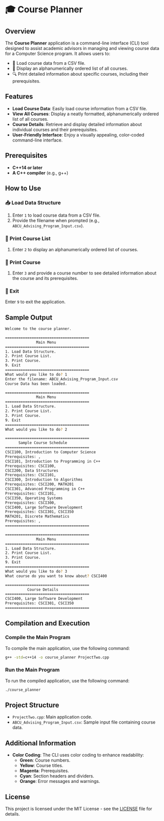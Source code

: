 

# 🎓 Course Planner

## Overview
The **Course Planner** application is a command-line interface (CLI) tool designed to assist academic advisors in managing and viewing course data for a Computer Science program. It allows users to:
- 📂 Load course data from a CSV file.
- 📑 Display an alphanumerically ordered list of all courses.
- 🔍 Print detailed information about specific courses, including their prerequisites.

## Features
- **Load Course Data**: Easily load course information from a CSV file.
- **View All Courses**: Display a neatly formatted, alphanumerically ordered list of all courses.
- **Course Details**: Retrieve and display detailed information about individual courses and their prerequisites.
- **User-Friendly Interface**: Enjoy a visually appealing, color-coded command-line interface.

## Prerequisites
- **C++14 or later**
- **A C++ compiler** (e.g., g++)

## How to Use

### 📥 Load Data Structure
1. Enter `1` to load course data from a CSV file.
2. Provide the filename when prompted (e.g., `ABCU_Advising_Program_Input.csv`).

### 📜 Print Course List
1. Enter `2` to display an alphanumerically ordered list of courses.

### 🔎 Print Course
1. Enter `3` and provide a course number to see detailed information about the course and its prerequisites.

### 🚪 Exit
 Enter `9` to exit the application.

## Sample Output
```sh
Welcome to the course planner.

======================================
              Main Menu               
======================================
1. Load Data Structure.
2. Print Course List.
3. Print Course.
9. Exit
======================================
What would you like to do? 1
Enter the filename: ABCU_Advising_Program_Input.csv
Course Data has been loaded.

======================================
              Main Menu               
======================================
1. Load Data Structure.
2. Print Course List.
3. Print Course.
9. Exit
======================================
What would you like to do? 2

======================================
      Sample Course Schedule          
======================================
CSCI100, Introduction to Computer Science
Prerequisites: , 
CSCI101, Introduction to Programming in C++
Prerequisites: CSCI100, 
CSCI200, Data Structures
Prerequisites: CSCI101, 
CSCI300, Introduction to Algorithms
Prerequisites: CSCI200, MATH201
CSCI301, Advanced Programming in C++
Prerequisites: CSCI101, 
CSCI350, Operating Systems
Prerequisites: CSCI300, 
CSCI400, Large Software Development
Prerequisites: CSCI301, CSCI350
MATH201, Discrete Mathematics
Prerequisites: , 
======================================

======================================
              Main Menu               
======================================
1. Load Data Structure.
2. Print Course List.
3. Print Course.
9. Exit
======================================
What would you like to do? 3
What course do you want to know about? CSCI400

======================================
          Course Details              
======================================
CSCI400, Large Software Development
Prerequisites: CSCI301, CSCI350
======================================
```

## Compilation and Execution

### Compile the Main Program
To compile the main application, use the following command:
```sh
g++ -std=c++14 -o course_planner ProjectTwo.cpp
```

### Run the Main Program
To run the compiled application, use the following command:
```sh
./course_planner
```
## Project Structure
- `ProjectTwo.cpp`: Main application code.
- `ABCU_Advising_Program_Input.csv`: Sample input file containing course data.

## Additional Information
- **Color Coding**: The CLI uses color coding to enhance readability:
  - **Green**: Course numbers.
  - **Yellow**: Course titles.
  - **Magenta**: Prerequisites.
  - **Cyan**: Section headers and dividers.
  - **Orange**: Error messages and warnings.

## License
This project is licensed under the MIT License - see the [LICENSE](LICENSE) file for details.


